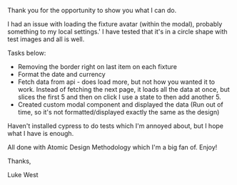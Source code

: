 <!-- Project Comments Go Here -->
Thank you for the opportunity to show you what I can do.

I had an issue with loading the fixture avatar (within the modal), probably something to my local settings.'
I have tested that it's in a circle shape with test images and all is well.

Tasks below:

- Removing the border right on last item on each fixture
- Format the date and currency
- Fetch data from api - does load more, but not how you wanted it to work. Instead of fetching the next page, it loads all the data at once, but slices the first 5 and then on click I use a state to then add another 5.
- Created custom modal component and displayed the data (Run out of time, so it's not formatted/displayed exactly the same as the design)

Haven't installed cypress to do tests which I'm annoyed about, but I hope what I have is enough.

All done with Atomic Design Methodology which I'm a big fan of. Enjoy!

Thanks,

Luke West
